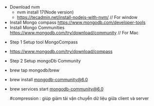 - Download nvm
  - nvm install 17(Node version)
  - https://tecadmin.net/install-nodejs-with-nvm/
    // For window
- Install Mongo compass
  https://www.mongodb.com/developer-tools
- Install Mongo Communities
  https://www.mongodb.com/try/download/community
  // For Mac

* Step 1 Setup tool MongoCompass

- https://www.mongodb.com/try/download/compass

* Step 2 Setup mongoDb Community

- brew tap mongodb/brew
- brew install mongodb-community@6.0
- brew services start mongodb-community@6.0

  #compression : giúp giảm tải vận chuyển dữ liệu giữa client và server
